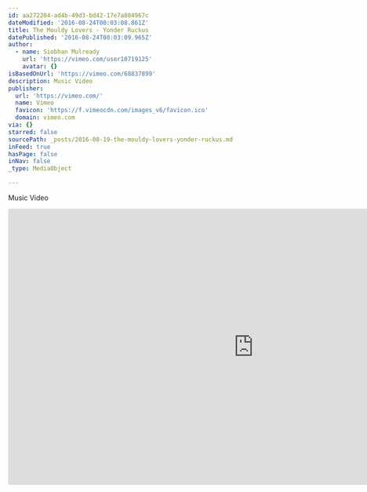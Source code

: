 ```yaml
---
id: aa272204-ad4b-49d3-bd42-17e7a804967c
dateModified: '2016-08-24T00:03:08.861Z'
title: The Mouldy Lovers - Yonder Ruckus
datePublished: '2016-08-24T00:03:09.965Z'
author:
  - name: Siobhan Mulready
    url: 'https://vimeo.com/user10719125'
    avatar: {}
isBasedOnUrl: 'https://vimeo.com/68837899'
description: Music Video
publisher:
  url: 'https://vimeo.com/'
  name: Vimeo
  favicon: 'https://f.vimeocdn.com/images_v6/favicon.ico'
  domain: vimeo.com
via: {}
starred: false
sourcePath: _posts/2016-08-19-the-mouldy-lovers-yonder-ruckus.md
inFeed: true
hasPage: false
inNav: false
_type: MediaObject

---
```

Music Video

<iframe src="https://cdn.embedly.com/widgets/media.html?src=https%3A%2F%2Fplayer.vimeo.com%2Fvideo%2F68837899&amp;url=https%3A%2F%2Fvimeo.com%2F68837899&amp;image=https%3A%2F%2Fi.vimeocdn.com%2Fvideo%2F539210699_1280.jpg&amp;key=b7d04c9b404c499eba89ee7072e1c4f7&amp;type=text%2Fhtml&amp;schema=vimeo" width="1000" height="563" scrolling="no" frameborder="0" allowfullscreen="" style=""></iframe>